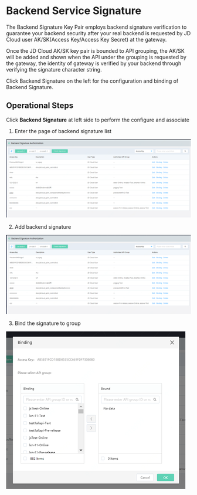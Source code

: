 # Backend Service Signature


The Backend Signature Key Pair employs backend signature verification to guarantee your backend security after your real backend is requested by JD Cloud user AK/SK(Access Key/Access Key Secret) at the gateway.

Once the JD Cloud AK/SK key pair is bounded to API grouping, the AK/SK will be added and shown when the API under the grouping is requested by the gateway, the identity of gateway is verified by your backend through verifying the signature character string.

Click Backend Signature on the left for the configuration and binding of Backend Signature.



## Operational Steps

Click **Backend Signature** at left side to perform the configure and associate

1. Enter the page of backend signature list

![Backend signature list](../../../../../image/Internet-Middleware/API-Gateway/hdqm-list.png)


2. Add backend signature

![Add backend signature](../../../../../image/Internet-Middleware/API-Gateway/hdqm-add.png)


3. Bind the signature to group

![Associate signature](../../../../../image/Internet-Middleware/API-Gateway/hdqm-bd.png)



  
